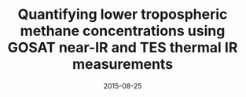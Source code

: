 ---
title: "Quantifying lower tropospheric methane concentrations using GOSAT near-IR and TES thermal IR measurements"
collection: publications
permalink: /publication/2015-08-25-Worden
date: 2015-08-25
venue: 'Atmospheric Measurement Techniques'
paperurl: 'https://doi.org/doi:10.5194/amt-8-3433-2015'
citation: '<b>21</b> - Worden J.R., Turner A.J., Bloom A., Kulawik S.S., Liu J. et al., Quantifying lower tropospheric methane concentrations using GOSAT near-IR and TES thermal IR measurements, Atmospheric Measurement Techniques, 8, 3433-3445, (2015-08-25). <a href="https://doi.org/doi:10.5194/amt-8-3433-2015">doi:10.5194/amt-8-3433-2015</a> (cited 13 times)

'
---